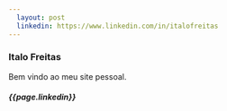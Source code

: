 ```yaml
---
  layout: post
  linkedin: https://www.linkedin.com/in/italofreitas
---
```

### Italo Freitas

Bem vindo ao meu site pessoal.

##### {{page.linkedin}}